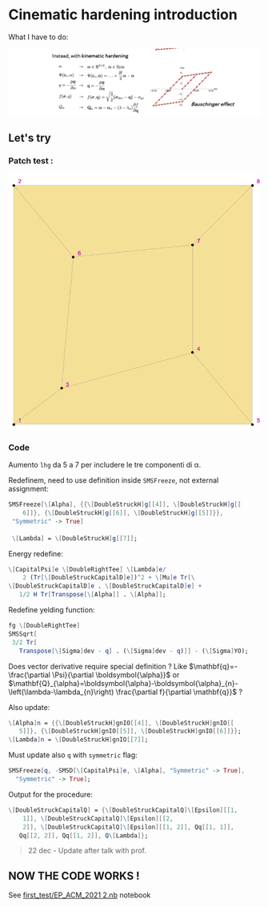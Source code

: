 # Cinematic hardening introduction

What I have to do:

![](fig/2021-12-21-15-41-08.png) 

## Let's try

### Patch test :

![](pastedFig/2021-12-21-15-47-17.png)

### Code 

Aumento `lhg` da 5 a 7 per includere le tre componenti di α. 

Redefinem, need to use definition inside `SMSFreeze`, not external assignment:

```mathematica
SMSFreeze[\[Alpha], {{\[DoubleStruckH]g[[4]], \[DoubleStruckH]g[[
    6]]}, {\[DoubleStruckH]g[[6]], \[DoubleStruckH]g[[5]]}}, 
 "Symmetric" -> True]

 \[Lambda] = \[DoubleStruckH]g[[7]];
```

Energy redefine:

```mathematica
\[CapitalPsi]e \[DoubleRightTee] \[Lambda]e/
    2 (Tr[\[DoubleStruckCapitalD]e])^2 + \[Mu]e Tr[\
\[DoubleStruckCapitalD]e . \[DoubleStruckCapitalD]e] + 
   1/2 H Tr[Transpose[\[Alpha]] . \[Alpha]];
   ```

   Redefine yelding function:

   ```mathematica
  fg \[DoubleRightTee] 
  SMSSqrt[
    3/2 Tr[
      Transpose[\[Sigma]dev - q] . (\[Sigma]dev - q)]] - (\[Sigma]YO);
  ```

  Does vector derivative require special definition ? Like $\mathbf{q}=-\frac{\partial \Psi}{\partial \boldsymbol{\alpha}}$ or $\mathbf{Q}_{\alpha}=\boldsymbol{\alpha}-\boldsymbol{\alpha}_{n}-\left(\lambda-\lambda_{n}\right) \frac{\partial f}{\partial \mathbf{q}}$ ? 

  Also update:

  ```mathematica
  \[Alpha]n = {{\[DoubleStruckH]gnIO[[4]], \[DoubleStruckH]gnIO[[
     5]]}, {\[DoubleStruckH]gnIO[[5]], \[DoubleStruckH]gnIO[[6]]}};
\[Lambda]n = \[DoubleStruckH]gnIO[[7]];
```

Must update also `q` with `symmetric` flag:

```mathematica
SMSFreeze[q, -SMSD[\[CapitalPsi]e, \[Alpha], "Symmetric" -> True], 
  "Symmetric" -> True];
```

Output for the procedure:
```mathematica
\[DoubleStruckCapitalQ] = {\[DoubleStruckCapitalQ]\[Epsilon][[1, 
    1]], \[DoubleStruckCapitalQ]\[Epsilon][[2, 
    2]], \[DoubleStruckCapitalQ]\[Epsilon][[1, 2]], Qq[[1, 1]], 
   Qq[[2, 2]], Qq[[1, 2]], Q\[Lambda]};
   ```

> 22 dec - Update after talk with prof.

## NOW THE CODE WORKS !

See [first_test/EP_ACM_2021 2.nb](EP_ACM_2021%202.nb) notebook
